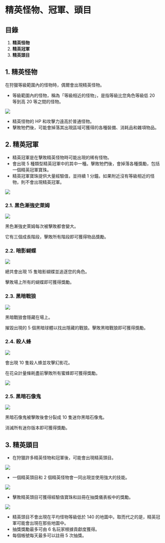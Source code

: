 # 精英怪物、冠軍、頭目
## 目錄
1.  **精英怪物**
2.  **精英冠軍**
3.  **精英頭目**
## 1. 精英怪物

在狩獵等級範圍內的怪物時，偶爾會出現精英怪物。

*   等級範圍內的怪物，稱為「等級相近的怪物」，是指等級比您角色等級低 20 等到高 20 等之間的怪物。

![](https://aliceric27s-organization.gitbook.io/images/msn-101/beginners-guide/monster-and-dungeon/image_1747236336789_272.png)

*   精英怪物的 HP 和攻擊力遠高於普通怪物。
*   擊敗牠們後，可能會掉落其出現區域可獲得的各種裝備、消耗品和雜項物品。
## 2. 精英冠軍
*   精英冠軍是在擊敗精英怪物時可能出現的稀有怪物。
*   會出現 5 種類型精英冠軍中的其中一種。擊敗牠們後，會掉落各種獎勵，包括一個精英冠軍寶珠。
*   精英冠軍寶珠提供大量經驗值，並持續 1 分鐘。如果附近沒有等級相近的怪物，則不會出現精英冠軍。

![](https://aliceric27s-organization.gitbook.io/images/msn-101/beginners-guide/monster-and-dungeon/image_1747236336789_342.png)

### 2.1. 黑色漸強史萊姆

![](https://aliceric27s-organization.gitbook.io/images/msn-101/beginners-guide/monster-and-dungeon/image_1747236336789_154.png)

黑色漸強史萊姆每次被擊敗都會變大。

它有三個成長階段，擊敗所有階段即可獲得物品獎勵。

### 2.2. 暗影蝴蝶

![](https://aliceric27s-organization.gitbook.io/images/msn-101/beginners-guide/monster-and-dungeon/image_1747236336789_228.png)

總共會出現 15 隻暗影蝴蝶並追逐您的角色。

擊敗場上所有的蝴蝶即可獲得獎勵。

### 2.3. 黑暗戰狼

![](https://aliceric27s-organization.gitbook.io/images/msn-101/beginners-guide/monster-and-dungeon/image_1747236336790_245.png)

黑暗戰狼會隱藏在場上。

摧毀出現的 5 個黑暗球體以找出隱藏的戰狼。擊敗黑暗戰狼即可獲得獎勵。

### 2.4. 殺人蜂

![](https://aliceric27s-organization.gitbook.io/images/msn-101/beginners-guide/monster-and-dungeon/image_1747236336790_162.png)

會出現 10 隻殺人蜂並攻擊幻影花。

在花朵計量條耗盡前擊敗所有蜜蜂即可獲得獎勵。

![](https://aliceric27s-organization.gitbook.io/images/msn-101/beginners-guide/monster-and-dungeon/image_1747236336790_833.png)

### 2.5. 黑暗石像鬼

![](https://aliceric27s-organization.gitbook.io/images/msn-101/beginners-guide/monster-and-dungeon/image_1747236336790_569.png)

黑暗石像鬼被擊敗後會分裂成 10 隻迷你黑暗石像鬼。

消滅所有迷你版本即可獲得獎勵。

## 3. 精英頭目
*   在狩獵許多精英怪物和冠軍後，可能會出現精英頭目。

![](https://aliceric27s-organization.gitbook.io/images/msn-101/beginners-guide/monster-and-dungeon/image_1747236336790_427.png)

*   一個精英頭目和 2 個精英怪物會一同出現並使用強大的技能。

![](https://aliceric27s-organization.gitbook.io/images/msn-101/beginners-guide/monster-and-dungeon/image_1747236336790_818.png)

*   擊敗精英頭目可獲得經驗值寶珠和註冊在抽獎儀表板中的獎勵。

![](https://aliceric27s-organization.gitbook.io/images/msn-101/beginners-guide/monster-and-dungeon/image_1747236336790_422.png)

*   精英頭目不會出現在平均怪物等級低於 140 的地圖中。取而代之的是，精英冠軍可能會出現在那些地圖中。
*   抽獎獎勵最多可由 6 名玩家根據貢獻度獲得。
*   每個帳號每天最多可以註冊 5 次抽獎。